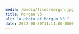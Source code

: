 ```yaml
---
media: /media/files/morgan.jpg
title: Morgan Võ
alt: "A photo of Morgan Võ "
date: 2022-08-30T11:11:00-0500
---
```

